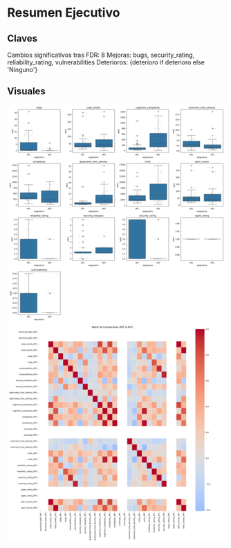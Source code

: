 # Resumen Ejecutivo

## Claves
Cambios significativos tras FDR: 8
Mejoras: bugs, security_rating, reliability_rating, vulnerabilities
Deterioros: {deterioro if deterioro else 'Ninguno'}

## Visuales
![fig_boxplots.png](fig_boxplots.png)
![fig_heatmap_correlaciones.png](fig_heatmap_correlaciones.png)
